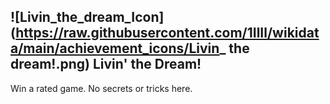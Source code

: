 ## ![Livin_the_dream_Icon](https://raw.githubusercontent.com/1IlIl/wikidata/main/achievement_icons/Livin_ the dream!.png) Livin' the Dream!




Win a rated game. No secrets or tricks here.


